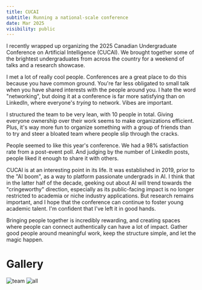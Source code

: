 ```yaml
---
title: CUCAI
subtitle: Running a national-scale conference
date: Mar 2025
visibility: public
---
```


I recently wrapped up organizing the 2025 Canadian Undergraduate Conference on Artificial Intelligence (CUCAI). We brought together some of the brightest undergraduates from across the country for a weekend of talks and a research showcase.  

I met a lot of really cool people. Conferences are a great place to do this because you have common ground. You're far less obligated to small talk when you have shared interests with the people around you. I hate the word "networking", but doing it at a conference is far more satisfying than on LinkedIn, where everyone's *trying* to network. Vibes are important.  

I structured the team to be very lean, with 10 people in total. Giving everyone ownership over their work seems to make organizations efficient. Plus, it's way more fun to organize something with a group of friends than to try and steer a bloated team where people slip through the cracks.  

People seemed to like this year's conference. We had a 98% satisfaction rate from a post-event poll. And judging by the number of LinkedIn posts, people liked it enough to share it with others.  

CUCAI is at an interesting point in its life. It was established in 2019, prior to the "AI boom", as a way to platform passionate undergrads in AI. I think that in the latter half of the decade, geeking out about AI will trend towards the "cringeworthy" direction, especially as its public-facing impact is no longer restricted to academia or niche industry applications. But research remains important, and I hope that the conference can continue to foster young academic talent. I'm confident that I've left it in good hands.  
  
Bringing people together is incredibly rewarding, and creating spaces where people can connect authentically can have a lot of impact. Gather good people around meaningful work, keep the structure simple, and let the magic happen.

# Gallery
![team](/team.JPEG)
![all](/all.jpeg)